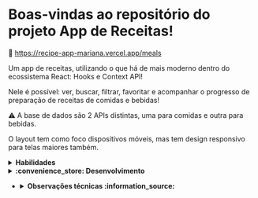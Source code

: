 # Boas-vindas ao repositório do projeto App de Receitas!

:paperclip: https://recipe-app-mariana.vercel.app/meals

  Um app de receitas, utilizando o que há de mais moderno dentro do ecossistema React: Hooks e Context API!

  Nele é possível: ver, buscar, filtrar, favoritar e acompanhar o progresso de preparação de receitas de comidas e bebidas!

  ⚠️ A base de dados são 2 APIs distintas, uma para comidas e outra para bebidas.

  O layout tem como foco dispositivos móveis, mas tem design responsivo para telas maiores também.

<details> 
  <summary><strong>Habilidades</strong></summary><br />
    - Utilizar a Context API do React para gerenciar estado <br />
    - Utilizar o React Hook useState <br />
    - Utilizar o React Hook useContext <br />
    - Utilizar o React Hook useEffect <br />
    - Criar Hooks customizados <br />
  </details>
  <details>
  <summary><strong>:convenience_store: Desenvolvimento </strong></summary><br />
  
  * <details><summary><b> APIs :gear:</b></summary><br/>

    🚨 **IMPORTANTE**

    Para fazer as requisições, você deve utilizar apenas o `fetch`!! Outros bibliotecas como o Axios podem causar problemas no avaliador.

    * <details><summary><b> TheMealDB API</b></summary>

      O [TheMealDB](https://www.themealdb.com/) é um banco de dados aberto, mantido pela comunidade, com receitas e ingredientes de todo o mundo.

      Os end-points são bastante ricos, você pode [vê-los aqui](https://www.themealdb.com/api.php)

      O modelo de resposta para uma `meal` é o seguinte:
        <details><summary><b>Ver modelo de resposta para uma meal</b></summary>

        ```json
          {
            "meals":[
                {
                  "idMeal":"52882",
                  "strMeal":"Three Fish Pie",
                  "strDrinkAlternate":null,
                  "strCategory":"Seafood",
                  "strArea":"British",
                  "strInstructions":"Preheat the oven to 200C\/400F\/Gas 6 (180C fan).\r\nPut the potatoes into a saucepan of cold salted water. Bring up to the boil and simmer until completely tender. Drain well and then mash with the butter and milk. Add pepper and taste to check the seasoning. Add salt and more pepper if necessary.\r\nFor the fish filling, melt the butter in a saucepan, add the leeks and stir over the heat. Cover with a lid and simmer gently for 10 minutes, or until soft. Measure the flour into a small bowl. Add the wine and whisk together until smooth.\r\nAdd the milk to the leeks, bring to the boil and then add the wine mixture. Stir briskly until thickened. Season and add the parsley and fish. Stir over the heat for two minutes, then spoon into an ovenproof casserole. Scatter over the eggs. Allow to cool until firm.\r\nSpoon the mashed potatoes over the fish mixture and mark with a fork. Sprinkle with cheese.\r\nBake for 30-40 minutes, or until lightly golden-brown on top and bubbling around the edges.",
                  "strMealThumb":"https:\/\/www.themealdb.com\/images\/media\/meals\/spswqs1511558697.jpg",
                  "strTags":"Fish,Seafood,Dairy,Pie",
                  "strYoutube":"https:\/\/www.youtube.com\/watch?v=Ds1Jb8H5Sg8",
                  "strIngredient1":"Potatoes",
                  "strIngredient2":"Butter",
                  "strIngredient3":"Milk",
                  "strIngredient4":"Gruy\u00e8re",
                  "strIngredient5":"Butter",
                  "strIngredient6":"Leek",
                  "strIngredient7":"Plain Flour",
                  "strIngredient8":"White Wine",
                  "strIngredient9":"Milk",
                  "strIngredient10":"Parsley",
                  "strIngredient11":"Salmon",
                  "strIngredient12":"Haddock",
                  "strIngredient13":"Smoked Haddock",
                  "strIngredient14":"Eggs",
                  "strIngredient15":"",
                  "strIngredient16":"",
                  "strIngredient17":"",
                  "strIngredient18":"",
                  "strIngredient19":"",
                  "strIngredient20":"",
                  "strMeasure1":"1kg",
                  "strMeasure2":"Knob",
                  "strMeasure3":"Dash",
                  "strMeasure4":"50g",
                  "strMeasure5":"75g",
                  "strMeasure6":"2 sliced",
                  "strMeasure7":"75g",
                  "strMeasure8":"150ml",
                  "strMeasure9":"568ml",
                  "strMeasure10":"2 tbs chopped",
                  "strMeasure11":"250g",
                  "strMeasure12":"250g",
                  "strMeasure13":"250g",
                  "strMeasure14":"6",
                  "strMeasure15":"",
                  "strMeasure16":"",
                  "strMeasure17":"",
                  "strMeasure18":"",
                  "strMeasure19":"",
                  "strMeasure20":"",
                  "strSource":"https:\/\/www.bbc.co.uk\/food\/recipes\/three_fish_pie_58875",
                  "dateModified":null
                }
            ]
          }
        ```
      </details>
    
      Os ingredientes seguem uma ordem lógica onde o nome dele (<code>strIngredient1</code>) e a quantidade (<code>strMeasure1</code>) tem o mesmo número no final (1, nesse caso).

      É possível listar todas as `categorias`, `nacionalidades` (vindas da API como "areas") e `ingredientes`:

      ```
      categorias: https://www.themealdb.com/api/json/v1/1/list.php?c=list
      nacionalidades: https://www.themealdb.com/api/json/v1/1/list.php?a=list
      ingredientes: https://www.themealdb.com/api/json/v1/1/list.php?i=list
      ```

      As fotos dos ingredientes vêm de um end-point padronizado com a seguinte lógica:

      ```
      https://www.themealdb.com/images/ingredients/{nome-do-ingrediente}-Small.png
      // exemplo com "Lime"
      https://www.themealdb.com/images/ingredients/Lime-Small.png
      ```
      </details>

    * <details><summary><b> The CockTailDB API</b></summary>
      Bem similar (inclusive mantida pela mesma entidade) a TheMealDB API, só que focado em bebidas.

      Os end-points também são bastante ricos, você pode [vê-los aqui](https://www.thecocktaildb.com/api.php)

      As respostas seguem a mesma estrutura, com algumas particularidades relativas às bebidas (como ser ou não alcoólica, por exemplo)

        <details><summary><b>Ver modelo de resposta para drinks</b></summary>

        ```json
          {
            "drinks":[
                {
                  "idDrink":"17256",
                  "strDrink":"Martinez 2",
                  "strDrinkAlternate":null,
                  "strDrinkES":null,
                  "strDrinkDE":null,
                  "strDrinkFR":null,
                  "strDrinkZH-HANS":null,
                  "strDrinkZH-HANT":null,
                  "strTags":null,
                  "strVideo":null,
                  "strCategory":"Cocktail",
                  "strIBA":null,
                  "strAlcoholic":"Alcoholic",
                  "strGlass":"Cocktail glass",
                  "strInstructions":"Add all ingredients to a mixing glass and fill with ice.\r\n\r\nStir until chilled, and strain into a chilled coupe glass.",
                  "strInstructionsES":null,
                  "strInstructionsDE":"Alle Zutaten in ein Mischglas geben und mit Eis f\u00fcllen. Bis zum Abk\u00fchlen umr\u00fchren und in ein gek\u00fchltes Coup\u00e9glas abseihen.",
                  "strInstructionsFR":null,
                  "strInstructionsZH-HANS":null,
                  "strInstructionsZH-HANT":null,
                  "strDrinkThumb":"https:\/\/www.thecocktaildb.com\/images\/media\/drink\/fs6kiq1513708455.jpg",
                  "strIngredient1":"Gin",
                  "strIngredient2":"Sweet Vermouth",
                  "strIngredient3":"Maraschino Liqueur",
                  "strIngredient4":"Angostura Bitters",
                  "strIngredient5":null,
                  "strIngredient6":null,
                  "strIngredient7":null,
                  "strIngredient8":null,
                  "strIngredient9":null,
                  "strIngredient10":null,
                  "strIngredient11":null,
                  "strIngredient12":null,
                  "strIngredient13":null,
                  "strIngredient14":null,
                  "strIngredient15":null,
                  "strMeasure1":"1 1\/2 oz",
                  "strMeasure2":"1 1\/2 oz",
                  "strMeasure3":"1 tsp",
                  "strMeasure4":"2 dashes",
                  "strMeasure5":null,
                  "strMeasure6":null,
                  "strMeasure7":null,
                  "strMeasure8":null,
                  "strMeasure9":null,
                  "strMeasure10":null,
                  "strMeasure11":null,
                  "strMeasure12":null,
                  "strMeasure13":null,
                  "strMeasure14":null,
                  "strMeasure15":null,
                  "strCreativeCommonsConfirmed":"No",
                  "dateModified":"2017-12-19 18:34:15"
                }
            ]
          }
        ```
        </details>
      Os ingredientes seguem uma ordem lógica onde o nome dele (<code>strIngredient1</code>) e a quantidade (<code>strMeasure1</code>) tem o mesmo número no final (1, nesse caso).
      </details>
    </details>
</details>

  * <details><summary><b>Observações técnicas :information_source:</b></summary>
    Algumas coisas devem seguir um padrão pré-estabelecido para que os testes de correção funcionem corretamente.

    * <details><summary><b> Rotas</b></summary>

      As rotas a serem utilizadas na aplicação devem ser as seguintes:

      * Tela de login: `/`;
      * Tela principal de receitas de comidas: `/meals`;
      * Tela principal de receitas de bebidas: `/drinks`;
      * Tela de detalhes de uma receita de comida: `/meals/:id-da-receita`;
      * Tela de detalhes de uma receita de bebida: `/drinks/:id-da-receita`;
      * Tela de receita em progresso de comida: `/meals/:id-da-receita/in-progress`;
      * Tela de receita em progresso de bebida: `/drinks/:id-da-receita/in-progress`;
      * Tela de perfil: `/profile`;
      * Tela de receitas feitas: `/done-recipes`;
      * Tela de receitas favoritas: `/favorite-recipes`.
      </details>
      
    * <details><summary><b> LocalStorage</b></summary>

      O uso de `localStorage` é necessário para que as informações não se percam caso a pessoa atualize a página. O correto é usar os valores para iniciar sua store ou seu context.

      No `localStorage` do navegador:

      * a chave `user` deve conter a seguinte estrutura:
      ```js
      {
          email: email-da-pessoa
      }
      ```

      * a chave `doneRecipes` deve conter a seguinte estrutura:
      ```js
      [{
          id: id-da-receita,
          type: meal-ou-drink,
          nationality: nacionalidade-da-receita-ou-texto-vazio,
          category: categoria-da-receita-ou-texto-vazio,
          alcoholicOrNot: alcoholic-ou-non-alcoholic-ou-texto-vazio,
          name: nome-da-receita,
          image: imagem-da-receita,
          doneDate: quando-a-receita-foi-concluida,
          tags: array-de-tags-da-receita-ou-array-vazio
      }]
      ```

      * a chave `favoriteRecipes` deve conter a seguinte estrutura:
      ```js
      [{
          id: id-da-receita,
          type: meal-ou-drink,
          nationality: nacionalidade-da-receita-ou-texto-vazio,
          category: categoria-da-receita-ou-texto-vazio,
          alcoholicOrNot: alcoholic-ou-non-alcoholic-ou-texto-vazio,
          name: nome-da-receita,
          image: imagem-da-receita
      }]
      ```

      * a chave `inProgressRecipes` deve conter a seguinte estrutura:
      ```js
      {
          drinks: {
              id-da-bebida: [lista-de-ingredientes-utilizados],
              ...
          },
          meals: {
              id-da-comida: [lista-de-ingredientes-utilizados],
              ...
          }
      }
      ```

      * `id-da-bebida` e `id-da-comida` representam o ID de uma bebida e comida, respectivamente, e cada item da lista de ingredientes da respectiva receita deve ser representado apenas pelo número do ingrediente no formato numérico.
      </details>
    
    * <details><summary><b> Ícones</b></summary>

      Os ícones a serem utilizados na aplicação estão disponíveis do diretório `src/image/`. Esses ícones serão utilizados pelos testes da avaliação automatizada, então certifique-se de utilizá-los nos requisitos e de não renomeá-los.

      Os ícones são:

      * `profileIcon.svg`;
      * `searchIcon.svg`;
      * `drinkIcon.svg`;
      * `mealIcon.svg`;
      * `shareIcon.svg`;
      * `whiteHeartIcon.svg`;
      * `blackHeartIcon.svg`;
      </details>

    * <details><summary><b> Biblioteca <code>clipboard-copy</code></b></summary>

      Para os componentes que contêm a funcionalidade de favoritar comidas ou bebidas, será necessário utilizar a biblioteca `clipboard-copy` para copiar as informações da receita. Essa biblioteca já vem instalada no projeto.

      Para mais informações, consulte a [documentação](https://www.npmjs.com/package/clipboard-copy)
      </details>

    </details><br />
</details>
</details>
